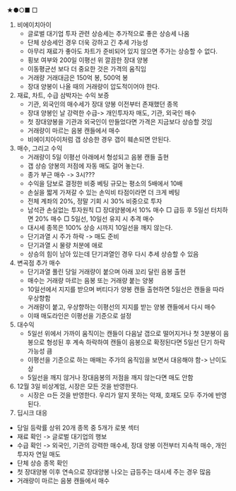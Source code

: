 ★●○■ □

1. 비에이치아이
   + 글로벌 대기업 투자 관련 상승세는 추가적으로 좋은 상승세 나옴
   + 단체 상승세인 경우 더욱 강하고 긴 추세 가능성
   + 아무리 재료가 좋아도 차트가 준비되어 있지 않으면 주가는 상승할 수 없다.
   + 횡보 여부와 200일 이평선 위 깔끔한 장대 양봉
   + 이동평균선 보다 더 중요한 것은 가격의 움직임
   + 거래량 거래대금은 150억 봉, 500억 봉
   + 장대 양봉이 나올 때의 거래량이 압도적이어야 한다.
2. 재료, 차트, 수급 삼박자는 수익 보증
   + 기관, 외국인의 매수세가 장대 양봉 이전부터 존재했던 종목
   + 장대 양봉인 날 강력한 수급-> 개인투자자 매도, 기관, 외국인 매수
   + 첫 장대양봉을 기관과 외국인이 만들었다면 가격은 지금보다 상승할 것임
   + 거래량이 마르는 음봉 캔들에서 매수
   + 비에이치아이처럼 갭 상승한 경우 갭이 훼손되면 안된다.
3. 매수, 그리고 수익
   + 거래량이 5일 이평선 아래에서 형성되고 음봉 캔들 출현
   + 갭 상승 양봉의 저점에 자동 매도 걸어 놓는다.
   + 종가 부근 매수 -> 3시???
   + 수익을 담보로 결정한 비중 베팅 규모는 평소의 5배에서 10배
   + 손실을 짧게 가져갈 수 있는 손익비 타점이라면 더 크게 베팅
   + 전체 계좌의 20%, 정말 기회 시 30% 비중으로 투자
   + 남석관 손실없는 투자원칙
     □ 장대양봉에서 10% 매수
     □ 급등 후 5일선 터치하면 20% 매수
     □ 5일선, 10일선 유지 시 추격 매수
   + 대시세 종목은 100% 상승 시까지 10일선을 깨지 않는다.
   + 단기과열 시 주가 하락 -> 매도 준비
   + 단기과열 시 물량 처분에 애로
   + 상승의 힘이 남아 있는데 단기과열인 경우 다시 추세 상승할 수 있음
4. 변곡점 추가 매수
   + 단기과열 풀린 당일 거래량이 붙으며 아래 꼬리 달린 음봉 출현
   + 매수는 거래량 마르는 음봉 또는 거래량 붙는 양봉
   + 10일선에서 지지를 받으며 버티다가 양봉 캔들 출현하면 5일선은 캔들을 따라 우상향함
   + 거래량이 붙고, 우상향하는 이평선의 지지를 받는 양봉 캔들에서 다시 매수
   + 이때 매도라인은 이평선을 기준으로 설정
5. 대수익
   + 5일선 위에서 가까이 움직이는 캔들이 다음날 갭으로 떨어지거나 첫 3분봉이 음봉으로 형성된 후 계속 하락하여 캔들이 음봉으로 확정된다면 5일선 단기 하락 가능성 큼
   + 이평선을 기준으로 하는 매매는 주가의 움직임을 보면서 대응해야 함-> 난이도 상
   + 5일선을 깨지 않거나 장대음봉의 저점을 깨지 않는다면 매도 안함
6. 12월 3일 비상계엄, 시장은 모든 것을 반영한다.
   + 시장은 ㅁ든 것을 반영한다. 우리가 알지 못하는 악재, 호재도 모두 주가에 반영된다.
7.  딥시크 대응
   +  당일 등락률 상위 20개 종목 중 5개가 로봇 섹터
   + 재료 확인 -> 글로벌 대기업의 행보
   + 수급 확인 -> 외국인, 기관의 강력한 매수세, 장대 양봉 이전부터 지속적 매수, 개인 투자자 연일 매도
   + 단체 상승 종목 확인
   + 첫 장대양봉 이후 연속으로 장대양봉 나오는 급등주는 대시세 주는 경우 많음
   + 거래량이 마르는 음봉 캔들에서 매수
     